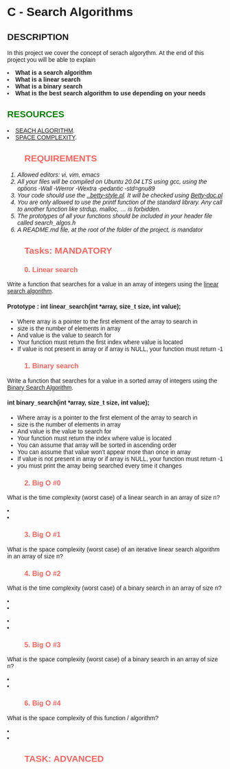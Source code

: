 <!DOCTYPE html>
<html>
<head>
<h1>
 C - Search Algorithms
</h1>
</head>
<body style="font-family: Verdana, Arial, sans-serif">
   <h2> DESCRIPTION </h2>
   <p>
      In this project we cover the concept of serach algorythm. At the end of this project you will be able to explain 
   <b>
   <li> What is a search algorithm</li>
   <li> What is a linear search </li>
   <li> What is a binary search </li> 
   <li> What is the best search algorithm to use depending on your needs </li>
  </b>
  </p>
 
   <h2 style="color: green; round-color:RED ">
        RESOURCES
   </h2>
   <p>
       <li><a href="https://intranet.alxswe.com/rltoken/ap2kuRv8qrUMyQ0-MY3EXw">SEACH ALGORITHM</a>. </li>
       <li><a href="https://intranet.alxswe.com/rltoken/QK9ENdoTyqGs0d4_M3XE3g">SPACE COMPLEXITY</a>.</li>
   </p>

   <h2 style="color: #FF645F; margin-left: 40px">
     REQUIREMENTS
   </h2>
   <ol>
   <i>
      <li> Allowed editors: vi, vim, emacs  </li>
      <li> All your files will be compiled on Ubuntu 20.04 LTS using gcc, using the options -Wall -Werror -Wextra -pedantic -std=gnu89 </li>
      <li> Your code should use the <a href="https://github.com/alx-tools/Betty/blob/master/betty-style.pl">..betty-style.pl</a>. It will be checked using <a href="https://github.com/alx-tools/Betty/blob/master/betty-doc.pl">Betty-doc.pl</a></li>
      <li>You are only allowed to use the printf function of the standard library. Any call to another function like strdup, malloc, … is forbidden.  </li>
      <li>The prototypes of all your functions should be included in your header file called search_algos.h  </li>
      <li> A README.md file, at the root of the folder of the project, is mandator</li>
   </i>
   </ol>

   <h2 style="color: #FF645F; margin-left: 40px">
	     Tasks: MANDATORY
	</h2>
  <h3 style="color: #FF645F; margin-left: 40px">
	     0. Linear search
  </h3>
  <p> 
   Write a function that searches for a value in an array of integers using the <a href="https://intranet.alxswe.com/rltoken/17RKhbmvh_u4ebCwaSxCxg">linear search algorithm</a>.
   <h4> Prototype : int linear_search(int *array, size_t size, int value); </h4>
   <ul>
  	<li>Where array is a pointer to the first element of the array to search in</li>
        <li>size is the number of elements in array</li>
        <li>And value is the value to search for</li>
        <li>Your function must return the first index where value is located</li>
        <li>If value is not present in array or if array is NULL, your function must return -1</li>
  </ul>
  </p>
  <h3 style="color: #FF645F; margin-left: 40px">
         1. Binary search
  </h3>
  <p>
    Write a function that searches for a value in a sorted array of integers using the <a href="https://intranet.alxswe.com/rltoken/SnveFJhSDE7o8bEx-kGGpA">Binary Search Algorithm</a>.
   <h4>int binary_search(int *array, size_t size, int value);</h4>
   <ul>
   <li>Where array is a pointer to the first element of the array to search in</li>
   <li>size is the number of elements in array</li>
   <li> And value is the value to search for</li>
   <li> Your function must return the index where value is located</li>
   <li> You can assume that array will be sorted in ascending order</li>
   <li> You can assume that value won’t appear more than once in array</li>
   <li> If value is not present in array or if array is NULL, your function must return -1</li>
   <li>you must print the array being searched every time it changes</li>
   </ul>


  <h3 style="color: #FF645F; margin-left: 40px">
         2. Big O #0
  </h3>
  <p>  
      What is the time complexity (worst case) of a linear search in an array of size n?
  <li> </li>
  <li> </li> 
  </P>
  <h3  style="color: #FF645F; margin-left: 40px">
         3. Big O #1
  </h3>
  <p>
     What is the space complexity (worst case) of an iterative linear search algorithm in an array of size n?
  <p>
   <h3 style="color: #FF645F; margin-left: 40px">
         4. Big O #2
  </h3>
  <p>
      What is the time complexity (worst case) of a binary search in an array of size n?
  <li> </li>
  <li> </li>
  </P>
<li> </li>
  <li> </li>
  </P>
  <h3  style="color: #FF645F; margin-left: 40px">
        5. Big O #3
  </h3>
  <p>
     What is the space complexity (worst case) of a binary search in an array of size n?
  <li> </li>
  <li> </li>
  </P>
  <h3  style="color: #FF645F; margin-left: 40px">
         6. Big O #4
  </h3>
  <p>
     What is the space complexity of this function / algorithm?
  <p><li> </li>
  <li> </li>
  </P>
  <h2  style="color: #FF645F; margin-left: 40px">
         TASK: ADVANCED
  </h2>
  <p><p>
 </body>
</html>
